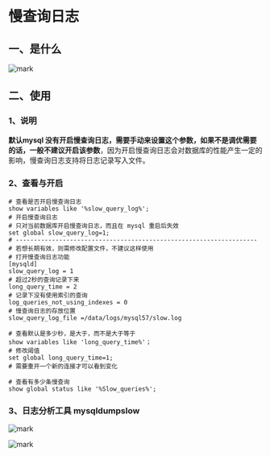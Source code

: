 # 慢查询日志

## 一、是什么

![mark](http://codedorado.oss-cn-beijing.aliyuncs.com/images/20200405/144251215.png)

## 二、使用

### 1、说明

**默认mysql 没有开启慢查询日志，需要手动来设置这个参数，如果不是调优需要的话，一般不建议开启该参数**，因为开启慢查询日志会对数据库的性能产生一定的影响，慢查询日志支持将日志记录写入文件。

### 2、查看与开启

```mysql
# 查看是否开启慢查询日志
show variables like '%slow_query_log%';
# 开启慢查询日志
# 只对当前数据库开启慢查询日志，而且在 mysql 重启后失效
set global slow_query_log=1;
# -------------------------------------------------------------------
# 若想长期有效，则需修改配置文件，不建议这样使用
# 打开慢查询日志功能
[mysqld]
slow_query_log = 1
# 超过2秒的查询记录下来
long_query_time = 2
# 记录下没有使用索引的查询
log_queries_not_using_indexes = 0
# 慢查询日志的存放位置
slow_query_log_file =/data/logs/mysql57/slow.log
```

```mysql
# 查看默认是多少秒，是大于，而不是大于等于
show variables like 'long_query_time%'；
# 修改阈值
set global long_query_time=1;
# 需要重开一个新的连接才可以看到变化
```

```mysql
# 查看有多少条慢查询
show global status like '%Slow_queries%';
```

### 3、日志分析工具 mysqldumpslow

![mark](http://codedorado.oss-cn-beijing.aliyuncs.com/images/20200405/152706717.png)

![mark](http://codedorado.oss-cn-beijing.aliyuncs.com/images/20200405/152726279.png)